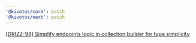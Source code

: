 ```yaml
---
'@kivotos/core': patch
'@kivotos/next': patch
---
```


[[DRIZZ-98] Simplify endpoints logic in collection builder for type simplicity](https://app.plane.so/softnetics/browse/DRIZZ-98/)
